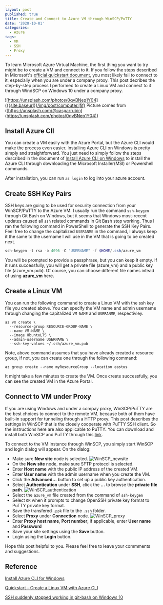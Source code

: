 ```yaml
---
layout: post
published: true
title: Create and Connect to Azure VM through WinSCP/PuTTY
date: '2020-10-01'
categories:
  - Azure
tags:
  - VM
  - SSH
  - Proxy
---
```

To learn Microsoft Azure Virtual Machine, the first thing you want to try might be to create a VM and connect to it. If you follow the steps described in Microsoft's [official quickstart document](https://docs.microsoft.com/en-us/azure/virtual-machines/windows/quick-create-cli), you most likely fail to connect to it, especially when you are under a company proxy. This post decribes the step-by-step process I performed to create a Linux VM and connect to it through WindSCP on Windows 10 under a company proxy. 

<!--more-->
![https://unsplash.com/photos/0qvBNep1Y04]({{site.baseurl}}/img/post/computer.jfif)
Picture comes from ([https://unsplash.com/@casparrubin](https://unsplash.com/photos/0qvBNep1Y04))

## Install Azure ClI
You can create a VM easily with the Azure Portal, but the Azure CLI would make the process even easier. Installing Azure CLI on Windows is pretty simply and straightforward. You just need to simply follow the steps described in the document of [Install Azure CLI on Windows](https://docs.microsoft.com/en-us/cli/azure/install-azure-cli-windows?tabs=azure-cli) to install the Azure CLI through downloading the Microsoft Installer(MSI) or Powershell commands.

After installation, you can run `az login` to log into your azure account.
   
## Create SSH Key Pairs
SSH keys are going to be used for security connection from your WinSCP/PuTTY to the Azure VM. I usually run the command `ssh-keygen` through Git Bash on Windows, but it seems that Windows most-recent updates caused all `ssh` related commands in Git Bash stop working. Thus I ran the following command in PowerShell to generate the SSH Key Pairs. Feel free to change the capitalized `USERANME` in the command, I always keep it the same to the username I will use in the VM that is going to be created next.
```powershell
ssh-keygen -t rsa -b 4096 -C "USERNAME" -f $HOME/.ssh/azure_vm
```
You will be prompted to provide a passphrase, but you can keep it empty. If it runs successfully, you will get a private file (azure_vm) and a public key file (azure_vm.pub). Of course, you can choose different file names intead of using **azure_vm** here.

## Create a Linux VM
You can run the following command to create a Linux VM with the ssh key file you created above. You can specify the VM name and admin username through changing the capitalized `VM-NAME` and `USERANME`, respectivley. 

```
az vm create \
  --resource-group RESOURCE-GROUP-NAME \
  --name VM-NAME \
  --image UbuntuLTS \
  --admin-username USERNAME \
  --ssh-key-values ~/.ssh/azure_vm.pub
```
Note, above command assumes that you have already created a resource group, if not, you can create one through the following command:
```
az group create --name myResourceGroup --location eastus
```
It might take a few minutes to create the VM. Once create successfully, you can see the created VM in the Azure Portal.

## Connect to VM under Proxy

If you are using Windows and under a compay proxy, WinSCP/PuTTY are the best choices to connect to the remote VM, because both of them have built-in support for tunneling through a HTTP proxy. This post describes the settings in WinSCP that is the closely cooperate with PuTTY SSH client. So the instructions here are also applicable to PuTTY. You can download and install both WinSCP and PuTTY through this [link](https://winscp.net/eng/downloads.php).

To connect to the VM instance through WinSCP, you simply start WinSCP and login dialog will appear. On the dialog:

* Make sure **New site** node is selected.
![WinSCP_newsite]({{site.baseurl}}/img/post/Winscp_newsite.PNG)
* On the **New site** node, make sure SFTP protocol is selected.
* Enter **Host name** with the public IP address of the created VM.
* Enter **User name** with the admin username when you create the VM.
* Click the **Advanced...** button to set up a public key authentication.
* Select **Authentication** under **SSH**, click the **...** to browse the **private file path**.
![WinSCP_authentication]({{site.baseurl}}/img/post/Winscp_authentication.PNG)
* Select the `azure_vm` file created from the command of `ssh-keygen`
* Select `OK` when it prompts to change OpenSSH private key format to PuTTY private key format.
* Save the transfered `.ppk` file to the `.ssh` folder.
* Select **Proxy** under **Connection** node.
![WinSCP_proxy]({{site.baseurl}}/img/post/Winscp_proxy.PNG)
* Enter **Proxy host name**, **Port number**, if applicable, enter **User name** and **Password**
* Save your site settings using the **Save** button.
* Login using the **Login** button.

Hope this post helpful to you. Please feel free to leave your commments and suggestions.

## Reference
[Install Azure CLI for Windows](https://docs.microsoft.com/en-us/cli/azure/install-azure-cli-windows?tabs=azure-cli)

[Quickstart - Create a Linux VM with Azure CLI](https://docs.microsoft.com/en-us/azure/virtual-machines/windows/quick-create-cli)

[SSH suddenly stopped working in git-bash on Windows 10](https://superuser.com/questions/1496843/ssh-suddenly-stopped-working-in-git-bash-on-windows-10)
